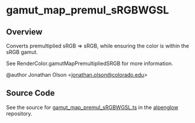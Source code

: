 # gamut_map_premul_sRGBWGSL

## Overview

Converts premultiplied sRGB =&gt; sRGB, while ensuring the color is within the sRGB gamut.

See RenderColor.gamutMapPremultipliedSRGB for more information.

@author Jonathan Olson &lt;jonathan.olson@colorado.edu&gt;



## Source Code

See the source for [gamut_map_premul_sRGBWGSL.ts](https://github.com/phetsims/alpenglow/blob/main/js/webgpu/wgsl/color/gamut_map_premul_sRGBWGSL.ts) in the [alpenglow](https://github.com/phetsims/alpenglow) repository.
